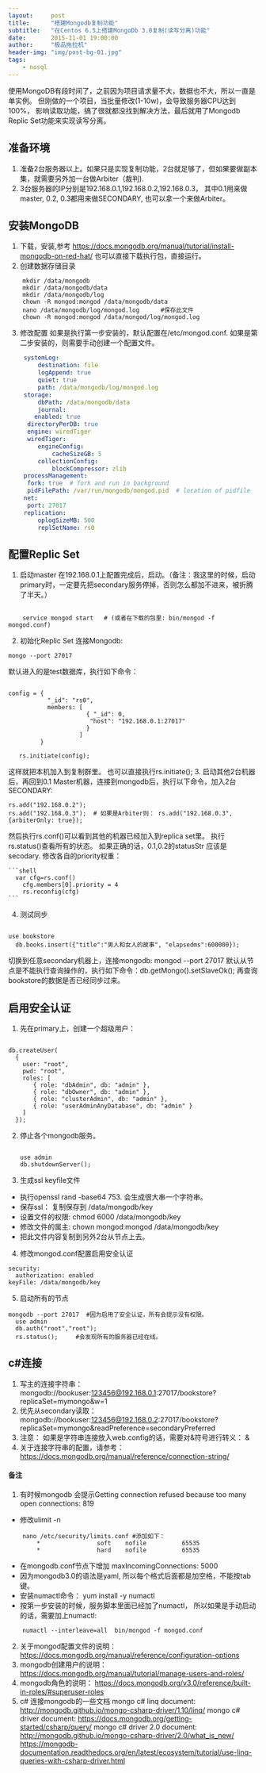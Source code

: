 ```yaml
---
layout:     post
title:      "搭建Mongodb复制功能"
subtitle:   "在Centos 6.5上搭建MongoDb 3.0复制(读写分离)功能"
date:       2015-11-01 19:00:00
author:     "极品拖拉机"
header-img: "img/post-bg-01.jpg"
tags:
    - nosql
---
```


使用MongoDB有段时间了，之前因为项目请求量不大，数据也不大，所以一直是单实例。 但刚做的一个项目，当批量修改(1-10w)，会导致服务器CPU达到100%， 影响读取功能，搞了很就都没找到解决方法，最后就用了Mongodb Replic Set功能来实现读写分离。

## 准备环境

1. 准备2台服务器以上。如果只是实现复制功能，2台就足够了，但如果要做副本集，就需要另外加一台做Arbiter（裁判).
2. 3台服务器的IP分别是192.168.0.1,192.168.0.2,192.168.0.3， 其中0.1用来做master, 0.2, 0.3都用来做SECONDARY, 也可以拿一个来做Arbiter。

## 安装MongoDB

1. 下载，安装,参考  https://docs.mongodb.org/manual/tutorial/install-mongodb-on-red-hat/
  也可以直接下载执行包，直接运行。
2. 创建数据存储目录

```shell
    mkdir /data/mongodb
    mkdir /data/mongodb/data
    mkdir /data/mongodb/log
    chown -R mongod:mongod /data/mongodb/data
    nano /data/mongodb/log/mongod.log      #保存此文件
    chown -R mongod:mongod /data/mongod/log/mongod.log
```

3. 修改配置
   如果是执行第一步安装的，默认配置在/etc/mongod.conf. 如果是第二步安装的，则需要手动创建一个配置文件。

   ```yaml
    systemLog:
        destination: file
        logAppend: true
        quiet: true
        path: /data/mongodb/log/mongod.log
    storage:
        dbPath: /data/mongodb/data
        journal:
       enabled: true
     directoryPerDB: true
     engine: wiredTiger
     wiredTiger:
        engineConfig:
            cacheSizeGB: 5
        collectionConfig:
            blockCompressor: zlib
    processManagement:
     fork: true  # fork and run in background
     pidFilePath: /var/run/mongodb/mongod.pid  # location of pidfile
    net:
     port: 27017
    replication:
        oplogSizeMB: 500
        replSetName: rs0

   ```

## 配置Replic Set

1. 启动master
  在192.168.0.1上配置完成后，启动。（备注：我这里的时候，启动primary时，一定要先把secondary服务停掉，否则怎么都加不进来，被折腾了半天。）

```shell

    service mongod start   # (或者在下载的包里: bin/mongod -f mongod.conf)

```
2.  初始化Replic Set
  连接Mongodb:

  ```shell
  mongo --port 27017
  ```
  默认进入的是test数据库，执行如下命令：

  ```shell

  config = {
             "_id": "rs0",
             members: [
                        { "_id": 0,
                         "host": "192.168.0.1:27017"
                        }
                      ]
           }

     rs.initiate(config);

  ```
  这样就把本机加入到复制群里。 也可以直接执行rs.initiate();
3. 启动其他2台机器后，再回到0.1 Master机器，连接到mongodb后，执行以下命令，加入2台SECONDARY:

  ```shell
  rs.add("192.168.0.2");  
  rs.add("192.168.0.3");  # 如果是Arbiter则： rs.add("192.168.0.3", {arbiterOnly: true});

  ```
  然后执行rs.conf()可以看到其他的机器已经加入到replica set里。  执行rs.status()查看所有的状态。
  	如果正确的话，0.1,0.2的statusStr 应该是secodary.
  	修改各自的priority权重：

    ```shell
      var cfg=rs.conf()
	    cfg.members[0].priority = 4
	    rs.reconfig(cfg)
    ```
4. 测试同步

  ```shell

  use bookstore
	db.books.insert({"title":"男人和女人的故事", "elapsedms":600000});

  ```
  切换到任意secondary机器上，连接mongodb: mongod --port 27017
	默认从节点是不能执行查询操作的，执行如下命令：db.getMongo().setSlaveOk();
	再查询bookstore的数据是否已经同步过来。

## 启用安全认证
1. 先在primary上，创建一个超级用户：

  ```shell

  db.createUser(
    {
      user: "root",
      pwd: "root",
      roles: [
         { role: "dbAdmin", db: "admin" },
         { role: "dbOwner", db: "admin" },
         { role: "clusterAdmin", db: "admin" },
         { role: "userAdminAnyDatabase", db: "admin" }
      ]
    });

  ```
2. 停止各个mongodb服务。

    ```shell

    use admin
    db.shutdownServer();

    ```
3. 生成ssl  keyfile文件
  * 执行openssl rand -base64 753. 会生成很大串一个字符串。
  * 保存ssl： 复制保存到  /data/mongodb/key
  * 设置文件的权限: chmod 6000 /data/mongodb/key
  * 修改文件的属主: chown mongod:mongod /data/mongodb/key
  * 把此文件内容复制到另外2台从节点上去。
4.  修改mongod.conf配置启用安全认证
  ```shell
  security:
	authorization: enabled
  keyFile: /data/mongodb/key
  ```
5. 启动所有的节点
  ```shell
  mongodb --port 27017  #因为启用了安全认证，所有会提示没有权限。
	use admin
	db.auth("root","root");
	rs.status();     #会发现所有的服务器已经在线。
  ```

## c#连接
1. 写主的连接字符串： mongodb://bookuser:123456@192.168.0.1:27017/bookstore?replicaSet=mymongo&w=1
2. 优先从secondary读取：  
mongodb://bookuser:123456@192.168.0.2:27017/bookstore?replicaSet=mymongo&readPreference=secondaryPreferred
3. 注意： 如果是字符串连接放入web.config的话，需要对&符号进行转义：   &amp;
4. 关于连接字符串的配置，请参考：  https://docs.mongodb.org/manual/reference/connection-string/

#### 备注
1. 有时候mongodb 会提示Getting connection refused because too many open connections: 819
  * 修改ulimit -n
```shell
    nano /etc/security/limits.conf #添加如下：
    	*                soft    nofile          65535
    	*                hard    nofile          65535
```
  * 在mongodb.conf节点下增加 maxIncomingConnections: 5000
  * 因为mongodb3.0的语法是yaml, 所以每个格式后面都是加空格，不能按tab键。
  * 安装numactl命令： yum install -y numactl
  * 按第一步安装的时候，服务脚本里面已经加了numactl， 所以如果是手动启动的话，需要加上numactl:

```shell
    numactl --interleave=all  bin/mongod -f mongod.conf
```
2. 关于mongod配置文件的说明： https://docs.mongodb.org/manual/reference/configuration-options
3. mongodb创建用户的说明： https://docs.mongodb.org/manual/tutorial/manage-users-and-roles/
4. mongodb角色的说明： https://docs.mongodb.org/v3.0/reference/built-in-roles/#superuser-roles
5. c# 连接mongodb的一些文档
  mongo c# linq document: http://mongodb.github.io/mongo-csharp-driver/1.10/linq/
  mongo c# driver document: https://docs.mongodb.org/getting-started/csharp/query/
  mongo c# driver 2.0 document: http://mongodb.github.io/mongo-csharp-driver/2.0/what_is_new/
  https://mongodb-documentation.readthedocs.org/en/latest/ecosystem/tutorial/use-linq-queries-with-csharp-driver.html
